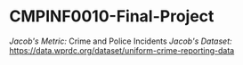 # CMPINF0010-Final-Project

*Jacob's Metric:* Crime and Police Incidents
*Jacob's Dataset:* https://data.wprdc.org/dataset/uniform-crime-reporting-data
